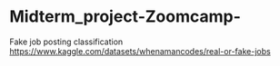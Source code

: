 # Midterm_project-Zoomcamp-
Fake job posting classification 
https://www.kaggle.com/datasets/whenamancodes/real-or-fake-jobs
